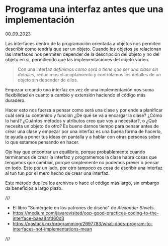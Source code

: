 # Programa una interfaz antes que una implementación
00_09_2023

Las interfaces dentro de la programación orientada a objetos nos permiten describir como tendría que ser un objeto. Cuando los objetos se relacionan las interfaces nos permiten depender de la descripción del objeto y no del objeto en sí, permitiendo que las implementaciones del objeto varíen.

> Con una interfaz *definimos como será o tiene que ser una clase sin detalles*, reducimos el acoplamiento y controlamos los detalles de un objeto sin depender de ellos.

Empezar creando una interfaz en vez de una implementación nos suma flexibilidad en cuanto a cambio y extensión haciendo el código más duradero.

Hacer esto nos fuerza a pensar como será una clase y por ende a planificar cuál será su contenido y función ¿De qué se va a encargar la clase? ¿Cómo lo hará? ¿Cuántos métodos y atributos creo que voy a necesitar?, o ¿Qué necesita un objeto de otro? Es bueno darnos tiempo para pensar antes de crear una clase y empezar por una interfaz es una buena forma de hacerlo, te ayuda a poner tus ideas en pantalla y a hablar con otras personas sobre lo que estamos pensando en hacer.

Ojo hay que encontrar un equilibrio, porque probablemente cuando terminamos de crear la interfaz y programemos la clase habrá cosas que tengamos que cambiar, porque simplemente no podemos prever o pensar en todo. Esto por un lado, por otro tampoco es cosa de escribir una interfaz al tun tun por el mero hecho de crear una interfaz.

Este método duplica los archivos o hace el código más largo, sin embargo da beneficios a largo plazo.

///

* El libro "Sumérgete en los patrones de diseño" de *Alexander Shvets*.
* https://medium.com/javarevisited/oop-good-practices-coding-to-the-interface-baea84fd60d3
* https://qastack.mx/programming/2697783/what-does-program-to-interfaces-not-implementations-mean

///
